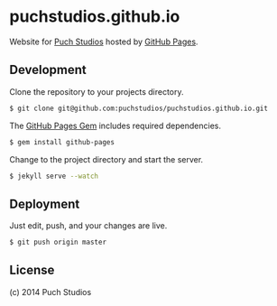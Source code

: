 # puchstudios.github.io

Website for [Puch Studios](http://www.puchstudios.se) hosted by [GitHub Pages](https://pages.github.com).

## Development

Clone the repository to your projects directory.

```bash
$ git clone git@github.com:puchstudios/puchstudios.github.io.git
```

The [GitHub Pages Gem](https://github.com/github/pages-gem) includes required dependencies.

```bash
$ gem install github-pages
```

Change to the project directory and start the server.

```bash
$ jekyll serve --watch
```

## Deployment

Just edit, push, and your changes are live.

```bash
$ git push origin master
```

## License

(c) 2014 Puch Studios
